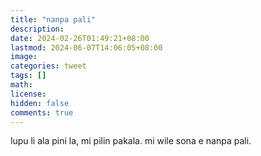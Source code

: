 ```yaml
---
title: "nanpa pali"
description: 
date: 2024-02-26T01:49:21+08:00
lastmod: 2024-06-07T14:06:05+08:00
image: 
categories: tweet
tags: []
math: 
license: 
hidden: false
comments: true
---
```


lupu li ala pini la, mi pilin pakala. mi wile sona e nanpa pali.


